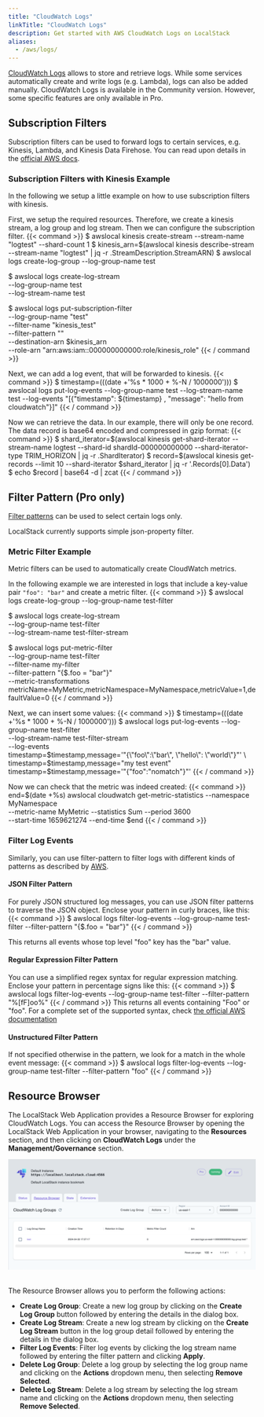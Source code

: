 ```yaml
---
title: "CloudWatch Logs"
linkTitle: "CloudWatch Logs"
description: Get started with AWS CloudWatch Logs on LocalStack
aliases:
  - /aws/logs/
---
```


[CloudWatch Logs](https://docs.aws.amazon.com/cloudwatch/index.html) allows to store and retrieve logs. While some services automatically create and write logs (e.g. Lambda), logs can also be added manually. 
CloudWatch Logs is available in the Community version. However, some specific features are only available in Pro.

## Subscription Filters
Subscription filters can be used to forward logs to certain services, e.g. Kinesis, Lambda, and Kinesis Data Firehose. You can read upon details in the [official AWS docs](https://docs.aws.amazon.com/AmazonCloudWatch/latest/logs/SubscriptionFilters.html).

### Subscription Filters with Kinesis Example
In the following we setup a little example on how to use subscription filters with kinesis.

First, we setup the required resources. Therefore, we create a kinesis stream, a log group and log stream. Then we can configure the subscription filter. 
{{< command >}}
$ awslocal kinesis create-stream --stream-name "logtest" --shard-count 1
$ kinesis_arn=$(awslocal kinesis describe-stream --stream-name "logtest" | jq -r .StreamDescription.StreamARN)
$ awslocal logs create-log-group --log-group-name test

$ awslocal logs create-log-stream \
	--log-group-name test \
	--log-stream-name test

$ awslocal logs put-subscription-filter \
    --log-group-name "test" \
    --filter-name "kinesis_test" \
    --filter-pattern "" \
    --destination-arn $kinesis_arn \
    --role-arn "arn:aws:iam::000000000000:role/kinesis_role"
{{< / command >}}

Next, we can add a log event, that will be forwarded to kinesis.
{{< command >}}
$ timestamp=$(($(date +'%s * 1000 + %-N / 1000000')))
$ awslocal logs put-log-events --log-group-name test --log-stream-name test --log-events "[{\"timestamp\": ${timestamp} , \"message\": \"hello from cloudwatch\"}]"
{{< / command >}}

Now we can retrieve the data. In our example, there will only be one record. The data record is base64 encoded and compressed in gzip format:
{{< command >}}
$ shard_iterator=$(awslocal kinesis get-shard-iterator --stream-name logtest --shard-id shardId-000000000000 --shard-iterator-type TRIM_HORIZON | jq -r .ShardIterator)
$ record=$(awslocal kinesis get-records --limit 10 --shard-iterator $shard_iterator | jq -r '.Records[0].Data')
$ echo $record | base64 -d | zcat
{{< / command >}}

## Filter Pattern (Pro only)
[Filter patterns](https://docs.aws.amazon.com/AmazonCloudWatch/latest/logs/FilterAndPatternSyntax.html) can be used to select certain logs only. 

LocalStack currently supports simple json-property filter.

### Metric Filter Example
Metric filters can be used to automatically create CloudWatch metrics. 

In the following example we are interested in logs that include a key-value pair `"foo": "bar"` and create a metric filter. 
{{< command >}}
$ awslocal logs create-log-group --log-group-name test-filter

$ awslocal logs create-log-stream \
	--log-group-name test-filter \
	--log-stream-name test-filter-stream

$ awslocal logs put-metric-filter \
  --log-group-name test-filter \
  --filter-name my-filter \
  --filter-pattern "{$.foo = \"bar\"}" \
  --metric-transformations \
  metricName=MyMetric,metricNamespace=MyNamespace,metricValue=1,defaultValue=0
{{< / command >}}

Next, we can insert some values:
{{< command >}}
$ timestamp=$(($(date +'%s * 1000 + %-N / 1000000')))
$ awslocal logs put-log-events --log-group-name test-filter \
   --log-stream-name test-filter-stream \
   --log-events \
    timestamp=$timestamp,message='"{\"foo\":\"bar\", \"hello\": \"world\"}"' \
    timestamp=$timestamp,message="my test event" \
    timestamp=$timestamp,message='"{\"foo\":\"nomatch\"}"'
{{< / command >}}

Now we can check that the metric was indeed created:
{{< command >}}
end=$(date +%s)
awslocal cloudwatch get-metric-statistics --namespace MyNamespace \
    --metric-name MyMetric --statistics Sum  --period 3600 \
    --start-time 1659621274 --end-time $end
{{< / command >}}

### Filter Log Events
Similarly, you can use filter-pattern to filter logs with different kinds of patterns as described by [AWS](https://docs.aws.amazon.com/AmazonCloudWatch/latest/logs/FilterAndPatternSyntax.html).

#### JSON Filter Pattern
For purely JSON structured log messages, you can use JSON filter patterns to traverse the JSON object.
Enclose your pattern in curly braces, like this: 
{{< command >}}
$ awslocal logs filter-log-events --log-group-name test-filter --filter-pattern "{$.foo = \"bar\"}"
{{< / command >}}

This returns all events whose top level "foo" key has the "bar" value.

#### Regular Expression Filter Pattern
You can use a simplified regex syntax for regular expression matching.
Enclose your pattern in percentage signs like this:
{{< command >}}
$ awslocal logs filter-log-events --log-group-name test-filter --filter-pattern "\%[fF]oo\%"
{{< / command >}}
This returns all events containing "Foo" or "foo".
For a complete set of the supported syntax, check [the official AWS documentation](https://docs.aws.amazon.com/AmazonCloudWatch/latest/logs/FilterAndPatternSyntax.html#regex-expressions)

#### Unstructured Filter Pattern
If not specified otherwise in the pattern, we look for a match in the whole event message:
{{< command >}}
$ awslocal logs filter-log-events --log-group-name test-filter --filter-pattern "foo"
{{< / command >}}

## Resource Browser

The LocalStack Web Application provides a Resource Browser for exploring CloudWatch Logs. You can access the Resource Browser by opening the LocalStack Web Application in your browser, navigating to the **Resources** section, and then clicking on **CloudWatch Logs** under the **Management/Governance** section.

<img src="logs-resource-browser.png" alt="CloudWatch Logs Resource Browser" title="CloudWatch Logs Resource Browser" width="900" />
<br>
<br>

The Resource Browser allows you to perform the following actions:

* **Create Log Group**: Create a new log group by clicking on the **Create Log Group** button followed by entering the details in the dialog box.
* **Create Log Stream**: Create a new log stream by clicking on the **Create Log Stream** button in the log group detail followed by entering the details in the dialog box.
* **Filter Log Events**: Filter log events by clicking the log stream name followed by entering the filter pattern and clicking **Apply**.
* **Delete Log Group**: Delete a log group by selecting the log group name and clicking on the **Actions** dropdown menu, then selecting **Remove Selected**.
* **Delete Log Stream**: Delete a log stream by selecting the log stream name and clicking on the **Actions** dropdown menu, then selecting **Remove Selected**.
